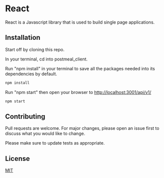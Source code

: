 # React

React is a Javascript library that is used to build single page applications.

## Installation

Start off by cloning this repo. 

In your terminal, cd into postmeal_client.

Run "npm install" in your terminal to save all the packages needed into its dependencies by default. 
```bash
npm install
```

Run "npm start" then open your browser to
[http://localhost:3001/api/v1/](http://localhost:3001/api/v1/)

```bash
npm start
```

## Contributing
Pull requests are welcome. For major changes, please open an issue first to discuss what you would like to change.

Please make sure to update tests as appropriate.

## License
[MIT](https://github.com/Lamtammy1515/PostMeal_Client/blob/main/LICENSE.md)







